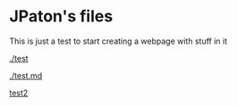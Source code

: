 # JPaton's files

This is just a test to start creating a webpage with stuff in it

[./test](./test)

[./test.md](./test.md)

[test2](https://JWJPaton.github.io/test)
